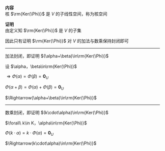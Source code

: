 **内容**  
核 $\rm{Ker(\Phi)}$ 是 $V$ 的子线性空间，称为核空间  
  
**证明**  
由定义知 $\rm{Ker(\Phi)}$ 是 $V$ 的子集  
  
因此只有证明 $\rm{Ker(\Phi)}$ 对 $V$ 的加法与数乘保持封闭即可  
  
---  
加法封闭，即证明 $(\alpha+\beta)\in\rm{Ker(\Phi)}$  
  
设 $\alpha，\beta\in\rm{Ker(\Phi)}$  
  
$\Rightarrow\Phi(\alpha)=\Phi(\beta)  
=\mathbf0_U$  
  
$\Phi(\alpha+\beta)=  
\Phi(\alpha)+\Phi(\beta)=\mathbf0_U$  
  
$\Rightarrow(\alpha+\beta)\in\rm{Ker(\Phi)}$  
  
---  
数乘封闭，即证明 $(k\cdot\alpha)\in\rm{Ker(\Phi)}$  
  
$\forall\ k\in K，\alpha\in\rm{Ker(\Phi)}$  
  
$\Phi(k\cdot\alpha)=k\cdot\Phi(\alpha)  
=\mathbf0_U$  
  
$\Rightarrow(k\cdot\alpha)\in\rm{Ker(\Phi)}$  
